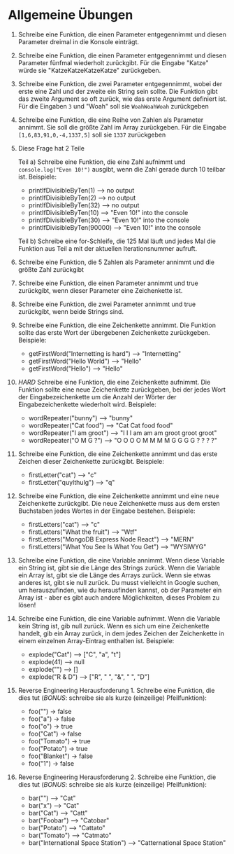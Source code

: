 # Allgemeine Übungen

1. Schreibe eine Funktion, die einen Parameter entgegennimmt und diesen Parameter dreimal in die Konsole einträgt.

2. Schreibe eine Funktion, die einen Parameter entgegennimmt und diesen Parameter fünfmal wiederholt zurückgibt. Für die Eingabe "Katze" würde sie "KatzeKatzeKatzeKatze" zurückgeben.

3. Schreibe eine Funktion, die zwei Parameter entgegennimmt, wobei der erste eine Zahl und der zweite ein String sein sollte. Die Funktion gibt das zweite Argument so oft zurück, wie das erste Argument definiert ist. Für die Eingaben `3` und "Woah" soll sie `WoahWoahWoah` zurückgeben

4. Schreibe eine Funktion, die eine Reihe von Zahlen als Parameter annimmt. Sie soll die größte Zahl im Array zurückgeben. Für die Eingabe `[1,6,83,91,0,-4,1337,5]` soll sie `1337` zurückgeben

5. Diese Frage hat 2 Teile

    Teil a) Schreibe eine Funktion, die eine Zahl aufnimmt und `console.log("Even 10!")` ausgibt, wenn die Zahl gerade durch 10 teilbar ist. Beispiele:

    -  printIfDivisibleByTen(1) --> no output
    -  printIfDivisibleByTen(2) --> no output
    -  printIfDivisibleByTen(32) --> no output
    -  printIfDivisibleByTen(10) --> "Even 10!" into the console
    -  printIfDivisibleByTen(30) --> "Even 10!" into the console
    -  printIfDivisibleByTen(90000) --> "Even 10!" into the console

    Teil b) Schreibe eine for-Schleife, die 125 Mal läuft und jedes Mal die Funktion aus Teil a mit der aktuellen Iterationsnummer aufruft.

6. Schreibe eine Funktion, die 5 Zahlen als Parameter annimmt und die größte Zahl zurückgibt

7. Schreibe eine Funktion, die einen Parameter annimmt und true zurückgibt, wenn dieser Parameter eine Zeichenkette ist.

8. Schreibe eine Funktion, die zwei Parameter annimmt und true zurückgibt, wenn beide Strings sind.

9. Schreibe eine Funktion, die eine Zeichenkette annimmt. Die Funktion sollte das erste Wort der übergebenen Zeichenkette zurückgeben. Beispiele:
    - getFirstWord("Internetting is hard") --> "Internetting"
    - getFirstWord("Hello World") --> "Hello"
    - getFirstWord("Hello") --> "Hello"

10. *HARD* Schreibe eine Funktion, die eine Zeichenkette aufnimmt.
Die Funktion sollte eine neue Zeichenkette zurückgeben, bei der jedes Wort der Eingabezeichenkette um die Anzahl der Wörter der Eingabezeichenkette wiederholt wird. Beispiele:
    - wordRepeater("bunny") --> "bunny"
    - wordRepeater("Cat food") --> "Cat Cat food food"
    - wordRepeater("I am groot") --> "I I I am am am groot groot groot"
    - wordRepeater("O M G ?") --> "O O O O M M M M G G G G ? ? ? ?"

11. Schreibe eine Funktion, die eine Zeichenkette annimmt und das erste Zeichen dieser Zeichenkette zurückgibt. Beispiele:
    - firstLetter("cat") --> "c"
    - firstLetter("quylthulg") --> "q"

12. Schreibe eine Funktion, die eine Zeichenkette annimmt und eine neue Zeichenkette zurückgibt. Die neue Zeichenkette muss aus dem ersten Buchstaben jedes Wortes in der Eingabe bestehen. Beispiele:
    - firstLetters("cat") --> "c"
    - firstLetters("What the fruit") --> "Wtf"
    - firstLetters("MongoDB Express Node React") --> "MERN"
    - firstLetters("What You See Is What You Get") --> "WYSIWYG"

13. Schreibe eine Funktion, die eine Variable annimmt. Wenn diese Variable ein String ist, gibt sie die Länge des Strings zurück. Wenn die Variable ein Array ist, gibt sie die Länge des Arrays zurück. Wenn sie etwas anderes ist, gibt sie null zurück. Du musst vielleicht in Google suchen, um herauszufinden, wie du herausfinden kannst, ob der Parameter ein Array ist - aber es gibt auch andere Möglichkeiten, dieses Problem zu lösen!

14. Schreibe eine Funktion, die eine Variable aufnimmt. Wenn die Variable kein String ist, gib null zurück. Wenn es sich um eine Zeichenkette handelt, gib ein Array zurück, in dem jedes Zeichen der Zeichenkette in einem einzelnen Array-Eintrag enthalten ist. Beispiele:
    - explode("Cat") --> ["C", "a", "t"]
    - explode(41) --> null
    - explode("") --> []
    - explode("R & D") --> ["R", " ", "&", " ", "D"]

15. Reverse Engineering Herausforderung 1. Schreibe eine Funktion, die dies tut (*BONUS*: schreibe sie als kurze (einzeilige) Pfeilfunktion):
    - foo("") -> false
    - foo("a") -> false
    - foo("o") -> true
    - foo("Cat") -> false
    - foo("Tomato") -> true
    - foo("Potato") -> true
    - foo("Blanket") -> false
    - foo("1") -> false

16. Reverse Engineering Herausforderung 2. Schreibe eine Funktion, die dies tut (*BONUS*: schreibe sie als kurze (einzeilige) Pfeilfunktion):
    - bar("") --> "Cat"
    - bar("x") --> "Cat"
    - bar("Cat") --> "Catt"
    - bar("Foobar") --> "Catobar"
    - bar("Potato") --> "Cattato"
    - bar("Tomato") --> "Catmato"
    - bar("International Space Station") --> "Catternational Space Station"
